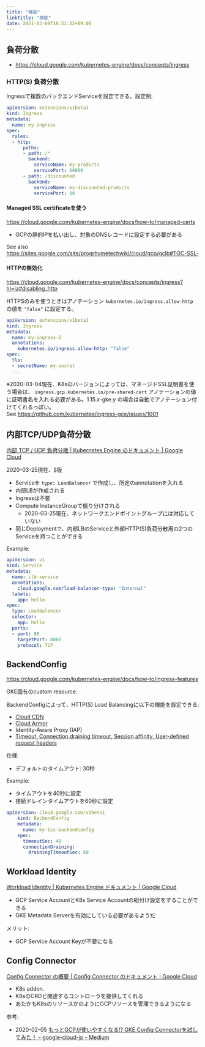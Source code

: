 ```yaml
---
title: "機能"
linkTitle: "機能"
date: 2021-03-09T16:51:32+09:00
---
```


## 負荷分散

- https://cloud.google.com/kubernetes-engine/docs/concepts/ingress

### HTTP(S) 負荷分散

Ingressで複数のバックエンドServiceを設定できる。設定例:

```YAML
apiVersion: extensions/v1beta1
kind: Ingress
metadata:
  name: my-ingress
spec:
  rules:
  - http:
      paths:
      - path: /*
        backend:
          serviceName: my-products
          servicePort: 60000
      - path: /discounted
        backend:
          serviceName: my-discounted-products
          servicePort: 80
```

#### Managed SSL certificateを使う

https://cloud.google.com/kubernetes-engine/docs/how-to/managed-certs

- GCPの静的IPを払い出し、対象のDNSレコードに設定する必要がある

See also https://sites.google.com/site/progrhymetechwiki/cloud/gcp/gclb#TOC-SSL-

#### HTTPの無効化

https://cloud.google.com/kubernetes-engine/docs/concepts/ingress?hl=ja#disabling_http

HTTPSのみを使うときはアノテーション `kubernetes.io/ingress.allow-http` の値を `"false"` に設定する。

```YAML
apiVersion: extensions/v1beta1
kind: Ingress
metadata:
  name: my-ingress-2
  annotations:
    kubernetes.io/ingress.allow-http: "false"
spec:
  tls:
  - secretName: my-secret
  ...
```

※2020-03-04現在、K8sのバージョンによっては、マネージドSSL証明書を使う場合は、 `ingress.gcp.kubernetes.io/pre-shared-cert` アノテーションの値に証明書名を入れる必要がある。1.15.x-gke.y の場合は自動でアノテーション付けてくれるっぽい。  
See https://github.com/kubernetes/ingress-gce/issues/1001

## 内部TCP/UDP負荷分散

[内部 TCP / UDP 負荷分散 | Kubernetes Engine のドキュメント | Google Cloud](https://cloud.google.com/kubernetes-engine/docs/how-to/internal-load-balancing?hl=ja)

2020-03-25現在、β版

- Serviceを `type: LoadBalancer` で作成し、所定のannotationを入れる
- 内部LBが作成される
- Ingressは不要
- Compute InstanceGroupで振り分けされる
  - 2020-03-25現在、ネットワークエンドポイントグループには対応していない
- 同じDeploymentで、内部LBのServiceと外部HTTP(S)負荷分散用の2つのServiceを持つことができる

Example:

```YAML
apiVersion: v1
kind: Service
metadata:
  name: ilb-service
  annotations:
    cloud.google.com/load-balancer-type: "Internal"
  labels:
    app: hello
spec:
  type: LoadBalancer
  selector:
    app: hello
  ports:
  - port: 80
    targetPort: 8080
    protocol: TCP
```

## BackendConfig

https://cloud.google.com/kubernetes-engine/docs/how-to/ingress-features

GKE固有のcustom resource.

BackendConfigによって、HTTP(S) Load Balancingに以下の機能を設定できる:

- [Cloud CDN](https://cloud.google.com/kubernetes-engine/docs/how-to/cdn-backendconfig)
- [Cloud Armor](https://cloud.google.com/kubernetes-engine/docs/how-to/cloud-armor-backendconfig)
- Identity-Aware Proxy (IAP)
- [Timeout, Connection draining timeout, Session affinity, User-defined request headers](https://cloud.google.com/kubernetes-engine/docs/how-to/configure-backend-service)

仕様:

- デフォルトのタイムアウト: 30秒

Example:

- タイムアウトを40秒に設定
- 接続ドレインタイムアウトを60秒に設定

```YAML
apiVersion: cloud.google.com/v1beta1
    kind: BackendConfig
    metadata:
      name: my-bsc-backendconfig
    spec:
      timeoutSec: 40
      connectionDraining:
        drainingTimeoutSec: 60
```

## Workload Identity

[Workload Identity | Kubernetes Engine ドキュメント | Google Cloud](https://cloud.google.com/kubernetes-engine/docs/how-to/workload-identity?hl=ja)

- GCP Service AccountとK8s Service Accountの紐付け設定をすることができる
- GKE Metadata Serverを有効にしている必要があるようだ

メリット:

- GCP Service Account Keyが不要になる

## Config Connector

[Config Connector の概要 | Config Connector のドキュメント | Google Cloud](https://cloud.google.com/config-connector/docs/overview?hl=ja)

- K8s addon.
- K8sのCRDと関連するコントローラを提供してくれる
- あたかもK8sのリソースかのようにGCPリソースを管理できるようになる

参考:

- 2020-02-05 [もっとGCPが使いやすくなる!? GKE Config Connectorを試してみた！ - google-cloud-jp - Medium](https://medium.com/google-cloud-jp/%E3%82%82%E3%81%A3%E3%81%A8gcp%E3%81%8C%E4%BD%BF%E3%81%84%E3%82%84%E3%81%99%E3%81%8F%E3%81%AA%E3%82%8B-gke-config-connector%E3%82%92%E8%A9%A6%E3%81%97%E3%81%A6%E3%81%BF%E3%81%9F-e1a3370010ea)
